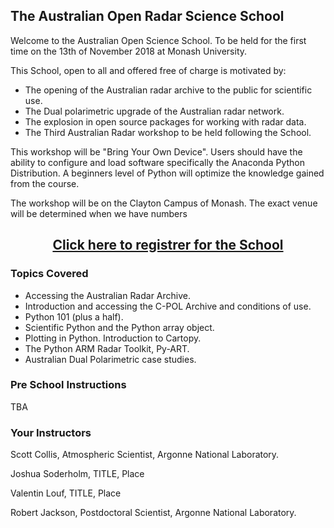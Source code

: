 ## The Australian Open Radar Science School

Welcome to the Australian Open Science School. To be held for the first time on the 13th of November 2018 at Monash 
University.

This School, open to all and offered free of charge is motivated by:
 * The opening of the Australian radar archive to the public for scientific use.
 * The Dual polarimetric upgrade of the Australian radar network.
 * The explosion in open source packages for working with radar data.
 * The Third Australian Radar workshop to be held following the School.

This workshop will be "Bring Your Own Device". Users should have the ability to configure and load software specifically
the Anaconda Python Distribution. A beginners level of Python will optimize the knowledge gained from the course. 

The workshop will be on the Clayton Campus of Monash. The exact venue will be determined when we have numbers  

<h2>
<center>
<a href=https://goo.gl/forms/ZFj4LlPkdSJah7hi1>Click here to registrer for the School</a>
</center>
</h2>

### Topics Covered

* Accessing the Australian Radar Archive.
* Introduction and accessing the C-POL Archive and conditions of use. 
* Python 101 (plus a half).
* Scientific Python and the Python array object.
* Plotting in Python. Introduction to Cartopy.
* The Python ARM Radar Toolkit, Py-ART.
* Australian Dual Polarimetric case studies. 

### Pre School Instructions

TBA

### Your Instructors

Scott Collis, Atmospheric Scientist, Argonne National Laboratory.

Joshua Soderholm, TITLE, Place

Valentin Louf, TITLE, Place

Robert Jackson, Postdoctoral Scientist, Argonne National Laboratory. 